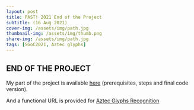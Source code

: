 ```yaml
---
layout: post
title: PAST! 2021 End of the Project
subtitle: (16 Aug 2021)
cover-img: /assets/img/path.jpg
thumbnail-img: /assets/img/thumb.png
share-img: /assets/img/path.jpg
tags: [SGoC2021, Aztec glyphs]
---
```


## END OF THE PROJECT

My part of the project is available [here](https://github.com/lisardop/GSoC2021) (prerequisites, steps and final code version).

And a functional URL is provided for [Aztec Glyphs Recognition](https://aztecglyphrecognition.herokuapp.com)
